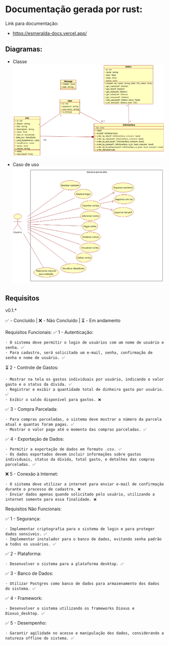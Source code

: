 # Documentação gerada por rust:

Link para documentação:
 - https://esmeralda-docs.vercel.app/

## Diagramas:
- Classe
![](class_diagram.png)

- Caso de uso
![](use_case.png)

## Requisitos
v0.1.*

✅ - Concluído |
❌ - Não Concluído |
⏳ - Em andamento

Requisitos Funcionais:
✅ 1 - Autenticação:

    · O sistema deve permitir o login de usuários com um nome de usuário e senha. ✅
    · Para cadastro, será solicitado um e-mail, senha, confirmação de senha e nome de usuário. ✅

⏳ 2 - Controle de Gastos:

    · Mostrar na tela os gastos individuais por usuário, indicando o valor gasto e o status da dívida. ✅
    · Registrar e exibir a quantidade total de dinheiro gasto por usuário. ✅
    · Exibir o saldo disponível para gastos. ❌

✅ 3 - Compra Parcelada:

    · Para compras parceladas, o sistema deve mostrar o número da parcela atual e quantas foram pagas. ✅
    · Mostrar o valor pago até o momento das compras parceladas. ✅

✅ 4 - Exportação de Dados:

    · Permitir a exportação de dados em formato .csv. ✅
    · Os dados exportados devem incluir informações sobre gastos individuais, status da dívida, total gasto, e detalhes das compras parceladas. ✅

❌ 5 - Conexão à Internet:

    · O sistema deve utilizar a internet para enviar e-mail de confirmação durante o processo de cadastro. ❌
    · Enviar dados apenas quando solicitado pelo usuário, utilizando a internet somente para essa finalidade. ❌

Requisitos Não Funcionais:

✅ 1 - Segurança:

    · Implementar criptografia para o sistema de login e para proteger dados sensíveis. ✅
    · Implementar instalador para o banco de dados, evitando senha padrão a todos os usuários. ✅

✅ 2 - Plataforma:

    · Desenvolver o sistema para a plataforma desktop. ✅

✅ 3 - Banco de Dados:

    · Utilizar Postgres como banco de dados para armazenamento dos dados do sistema. ✅

✅ 4 - Framework:

    · Desenvolver o sistema utilizando os frameworks Dioxus e Dioxus_desktop. ✅

✅ 5 - Desempenho:

    · Garantir agilidade no acesso e manipulação dos dados, considerando a natureza offline do sistema. ✅
